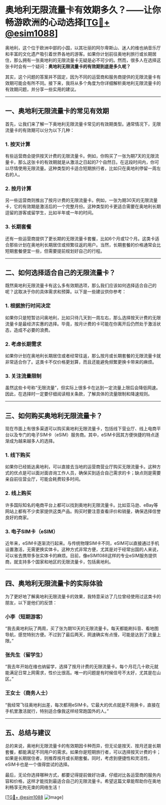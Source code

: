 # 奥地利无限流量卡有效期多久？——让你畅游欧洲的心动选择[[TG💪+ @esim1088](https://t.me/s/esim1088)]

奥地利，这个位于欧洲中部的小国，以其壮丽的阿尔卑斯山、迷人的维也纳音乐厅和丰富的文化遗产吸引着世界各地的游客。如果你计划前往奥地利旅行或长期居住，那么拥有一张奥地利的无限流量卡无疑是必不可少的。然而，很多人在选择这张卡时会有一个疑问：**奥地利无限流量卡的有效期到底是多久呢？**

其实，这个问题的答案并不固定，因为不同的运营商和服务商提供的无限流量卡有效期可能会有所不同。接下来，我将从多个角度为你详细解析奥地利无限流量卡的有效期问题，并分享一些实用的建议。

---

## 一、奥地利无限流量卡的常见有效期

首先，让我们来了解一下奥地利无限流量卡常见的有效期类型。通常情况下，无限流量卡的有效期可以分为以下几种：

### 1. **按天计算**
有些运营商会提供按天计费的无限流量卡。例如，你购买了一张为期7天的无限流量卡，那么这张卡的有效期就是从激活之日起的7个自然日。在这段时间内，你可以尽情使用无限流量。这种类型的卡适合短期旅行者，比如只在奥地利停留一周左右的人。

### 2. **按月计算**
另一些运营商则推出了按月计费的无限流量卡。例如，一张为期30天的无限流量卡，它的有效期是激活后的一个完整月份。这种类型的卡更适合需要在奥地利长期逗留的游客或留学生，比如半年或一年的时间。

### 3. **长期套餐**
还有一些运营商提供了更长期的无限流量卡套餐，比如6个月或12个月。这类卡适合那些计划在奥地利长期居住或频繁往返的用户。当然，长期套餐的价格通常会比短期套餐便宜一些，但需要提前规划好自己的行程。

---

## 二、如何选择适合自己的无限流量卡？

既然奥地利无限流量卡有这么多有效期选项，那么我们应该如何选择适合自己的呢？这取决于你的具体需求和预算。以下是一些建议供你参考：

### 1. **根据旅行时间决定**
如果你只是短暂访问奥地利，比如只待几天到一周左右，那么选择按天计费的无限流量卡是最经济实惠的选择。毕竟，按月计费的卡可能在你离开后仍然处于激活状态，造成不必要的浪费。

### 2. **考虑长期需求**
如果你计划在奥地利长期居住或者经常往返，那么按月或长期套餐的无限流量卡就非常适合你了。这类卡不仅价格更划算，而且还能避免频繁更换卡带来的麻烦。

### 3. **关注流量限制**
虽然这些卡号称“无限流量”，但实际上很多卡在达到一定流量上限后会降低网速。因此，在选择时一定要仔细阅读相关条款，了解具体的流量限制和降速规则。

---

## 三、如何购买奥地利无限流量卡？

现在市面上有很多渠道可以购买奥地利无限流量卡，包括线下营业厅、线上电商平台以及专门的电子SIM卡（eSIM）服务商。其中，eSIM卡因其方便快捷的特点逐渐成为越来越多人的选择。

### 1. **线下购买**
如果你已经抵达奥地利，可以直接去当地的运营商营业厅购买无限流量卡。这种方式的优点是可以面对面咨询工作人员，确保买到适合自己需求的卡；缺点则是需要亲自前往营业厅，可能会耗费较多时间。

### 2. **线上购买**
许多国际知名的电商平台上都可以找到奥地利无限流量卡。比如亚马逊、eBay等网站上都有不少卖家提供这类产品。购买时要注意查看评价和销量，确保选择信誉良好的商家。

### 3. **电子SIM卡（eSIM）**
近年来，eSIM卡逐渐流行起来。与传统物理SIM卡不同，eSIM可以直接通过手机设置激活，无需更换实体卡。这种方式非常方便，尤其是对于经常出国的人来说，可以省去携带多张实体卡的麻烦。目前，像eSIM1088这样的专业eSIM服务提供商，就支持多个国家和地区的无限流量卡，包括奥地利。

---

## 四、奥地利无限流量卡的实际体验

为了更好地了解奥地利无限流量卡的效果，我特意采访了几位曾经使用过这类卡的朋友，以下是他们的反馈：

### 小李（短期游客）
“我去奥地利玩了两周，买了张为期10天的无限流量卡。每天都能刷抖音、看地图导航，感觉特别方便。不过到了最后两天，网速确实有点慢，可能是达到了流量上限。”

### 张先生（留学生）
“我去年开始在维也纳留学，选择了按月计费的无限流量卡。每个月花几十欧元就能满足日常上网需求，性价比很高。唯一的问题是有时候信号不太好，尤其是在山区。”

### 王女士（商务人士）
“我经常飞往奥地利出差，每次都用eSIM卡。它最大的优点就是不用换卡，直接在手机里激活就行，特别适合像我这样经常跑国外的人。”

---

## 五、总结与建议

总的来说，奥地利无限流量卡的有效期因卡种而异，但无论是按天、按月还是长期套餐，都能满足不同用户的需求。如果你是短期旅行者，可以选择按天计费的卡；如果是长期居住者，则推荐按月或长期套餐。同时，考虑到便捷性和灵活性，eSIM卡也是一个值得尝试的选择。

最后，无论你选择哪种方式，都要记得提前做好功课，仔细对比各运营商的服务内容和价格，这样才能找到最适合自己的无限流量卡。希望这篇文章能帮助你在奥地利畅享无拘无束的网络生活！

[[TG💪+ @esim1088](https://t.me/s/esim1088) ![Image](https://i.postimg.cc/4NQfJmqS/Snipaste-2025-05-13-00-14-12.png)]